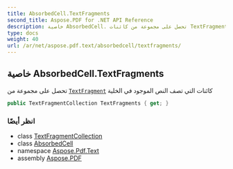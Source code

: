 ```yaml
---
title: AbsorbedCell.TextFragments
second_title: Aspose.PDF for .NET API Reference
description: خاصية AbsorbedCell. تحصل على مجموعة من كائنات TextFragment التي تصف النص الموجود في الخلية
type: docs
weight: 40
url: /ar/net/aspose.pdf.text/absorbedcell/textfragments/
---
```

## خاصية AbsorbedCell.TextFragments

تحصل على مجموعة من [`TextFragment`](../../textfragment/) كائنات التي تصف النص الموجود في الخلية

```csharp
public TextFragmentCollection TextFragments { get; }
```

### انظر أيضًا

* class [TextFragmentCollection](../../textfragmentcollection/)
* class [AbsorbedCell](../)
* namespace [Aspose.Pdf.Text](../../../aspose.pdf.text/)
* assembly [Aspose.PDF](../../../)